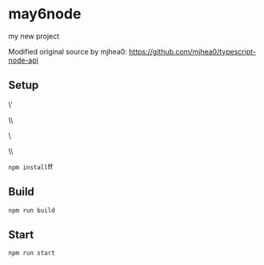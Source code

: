 # may6node

my new project

Modified original source by mjhea0: https://github.com/mjhea0/typescript-node-api

## Setup















\\\'










































\\\

































\\








\\\






























`npm install`ff












## Build







`npm run build`





## Start

`npm run start`


